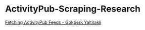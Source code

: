 # ActivityPub-Scraping-Research


[Fetching ActivityPub Feeds - Gokberk Yaltirakli](https://www.gkbrk.com/2018/06/fetching-activitypub-feeds/)